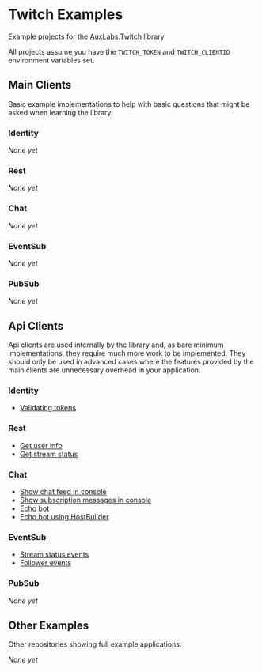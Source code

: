 # Twitch Examples
Example projects for the [AuxLabs.Twitch](https://github.com/AuxLabs/Twitch) library

All projects assume you have the `TWITCH_TOKEN` and `TWITCH_CLIENTID` environment variables set.

## Main Clients  
Basic example implementations to help with basic questions that might be asked when learning the library.

### Identity  
*None yet*

### Rest  
*None yet*

### Chat  
*None yet*

### EventSub  
*None yet*

### PubSub  
*None yet*


## Api Clients  
Api clients are used internally by the library and, as bare minimum implementations, they require much more work to be implemented. They should only be used in advanced cases where the features provided by the main clients are unnecessary overhead in your application.

### Identity  
- [Validating tokens](src/ValidateTokenExample)

### Rest
- [Get user info](src/GetUserInfoExample)
- [Get stream status](src/GetStreamStatusExample)

### Chat
- [Show chat feed in console](src/ChatConnectionExample)
- [Show subscription messages in console](src/ChatSubscriptionEventsExample)
- [Echo bot](src/EchoBotExample)
- [Echo bot using HostBuilder](src/EchoBotHostedExample)

### EventSub  
- [Stream status events](src/StreamStatusEventsExample)
- [Follower events](src/FollowerEventExample)

### PubSub  
*None yet*


## Other Examples  
Other repositories showing full example applications.

*None yet*

